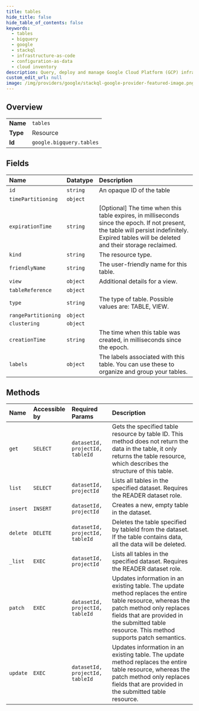```yaml
---
title: tables
hide_title: false
hide_table_of_contents: false
keywords:
  - tables
  - bigquery
  - google    
  - stackql
  - infrastructure-as-code
  - configuration-as-data
  - cloud inventory
description: Query, deploy and manage Google Cloud Platform (GCP) infrastructure and resources using SQL
custom_edit_url: null
image: /img/providers/google/stackql-google-provider-featured-image.png
---
```

  
    

## Overview
<table><tbody>
<tr><td><b>Name</b></td><td><code>tables</code></td></tr>
<tr><td><b>Type</b></td><td>Resource</td></tr>
<tr><td><b>Id</b></td><td><code>google.bigquery.tables</code></td></tr>
</tbody></table>

## Fields
| Name | Datatype | Description |
|:-----|:---------|:------------|
| `id` | `string` | An opaque ID of the table |
| `timePartitioning` | `object` |  |
| `expirationTime` | `string` | [Optional] The time when this table expires, in milliseconds since the epoch. If not present, the table will persist indefinitely. Expired tables will be deleted and their storage reclaimed. |
| `kind` | `string` | The resource type. |
| `friendlyName` | `string` | The user-friendly name for this table. |
| `view` | `object` | Additional details for a view. |
| `tableReference` | `object` |  |
| `type` | `string` | The type of table. Possible values are: TABLE, VIEW. |
| `rangePartitioning` | `object` |  |
| `clustering` | `object` |  |
| `creationTime` | `string` | The time when this table was created, in milliseconds since the epoch. |
| `labels` | `object` | The labels associated with this table. You can use these to organize and group your tables. |
## Methods
| Name | Accessible by | Required Params | Description |
|:-----|:--------------|:----------------|:------------|
| `get` | `SELECT` | `datasetId, projectId, tableId` | Gets the specified table resource by table ID. This method does not return the data in the table, it only returns the table resource, which describes the structure of this table. |
| `list` | `SELECT` | `datasetId, projectId` | Lists all tables in the specified dataset. Requires the READER dataset role. |
| `insert` | `INSERT` | `datasetId, projectId` | Creates a new, empty table in the dataset. |
| `delete` | `DELETE` | `datasetId, projectId, tableId` | Deletes the table specified by tableId from the dataset. If the table contains data, all the data will be deleted. |
| `_list` | `EXEC` | `datasetId, projectId` | Lists all tables in the specified dataset. Requires the READER dataset role. |
| `patch` | `EXEC` | `datasetId, projectId, tableId` | Updates information in an existing table. The update method replaces the entire table resource, whereas the patch method only replaces fields that are provided in the submitted table resource. This method supports patch semantics. |
| `update` | `EXEC` | `datasetId, projectId, tableId` | Updates information in an existing table. The update method replaces the entire table resource, whereas the patch method only replaces fields that are provided in the submitted table resource. |
